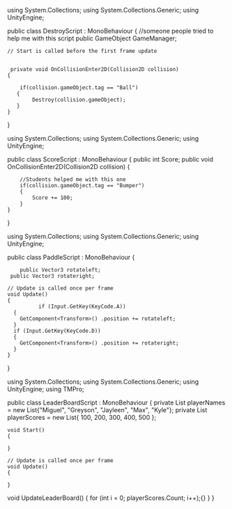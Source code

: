 

using System.Collections;
using System.Collections.Generic;
using UnityEngine;

public class DestroyScript : MonoBehaviour
{
    //someone people tried to help me with this script
    public GameObject GameManager;
    
    // Start is called before the first frame update
   

     private void OnCollisionEnter2D(Collision2D collision)
    {
                  
        if(collision.gameObject.tag == "Ball")
       {
            Destroy(collision.gameObject);
       }
    }  
      
}


using System.Collections;
using System.Collections.Generic;
using UnityEngine;

public class ScoreScript : MonoBehaviour
{
          public int Score;
    public void OnCollisionEnter2D(Collision2D collision)
    {
  

        //Students helped me with this one 
        if(collision.gameObject.tag == "Bumper")
        {
            Score += 100;
        }
    }
}

using System.Collections;
using System.Collections.Generic;
using UnityEngine;

public class PaddleScript : MonoBehaviour
{
    
        public Vector3 rotateleft;
     public Vector3 rotateright;

    // Update is called once per frame
    void Update()
    {
              if (Input.GetKey(KeyCode.A))
      {
        GetComponent<Transform>() .position += rotateleft;
      }
      if (Input.GetKey(KeyCode.D))
      {
        GetComponent<Transform>() .position += rotateright;
      }
    }
}

using System.Collections;
using System.Collections.Generic;
using UnityEngine;
using TMPro;

public class LeaderBoardScript : MonoBehaviour
{
    private List<string> playerNames = new List<string>{"Miguel", "Greyson", "Jayleen", "Max", "Kyle"};
    private List<int> playerScores = new List<int>{ 100, 200, 300, 400, 500 };

    void Start()
    {
     
    }

    // Update is called once per frame
    void Update()
    {

    }
    
void UpdateLeaderBoard()
    {
     for (int i = 0;  playerScores.Count; i++);{}
    }
}
